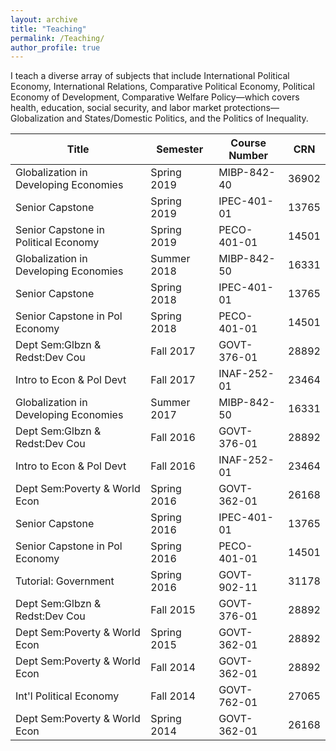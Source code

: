 ```yaml
---
layout: archive
title: "Teaching"
permalink: /Teaching/
author_profile: true
---
```


<!-- {% if site.author.googlescholar %}
  <div class="wordwrap">You can also find my articles on <a href="{{site.author.googlescholar}}">my Google Scholar profile</a>.</div>
{% endif %} -->

I teach a diverse array of subjects that include International Political Economy, International Relations, Comparative Political Economy, Political Economy of Development, Comparative Welfare Policy—which covers health, education, social security, and labor market protections—Globalization and States/Domestic Politics, and the Politics of Inequality.


| Title                                | Semester    | Course Number | CRN   |
|--------------------------------------|-------------|---------------|-------|
| Globalization in Developing Economies | Spring 2019 | MIBP-842-40   | 36902 |
| Senior Capstone                      | Spring 2019 | IPEC-401-01   | 13765 |
| Senior Capstone in Political Economy  | Spring 2019 | PECO-401-01   | 14501 |
| Globalization in Developing Economies | Summer 2018 | MIBP-842-50   | 16331 |
| Senior Capstone                      | Spring 2018 | IPEC-401-01   | 13765 |
| Senior Capstone in Pol Economy       | Spring 2018 | PECO-401-01   | 14501 |
| Dept Sem:Glbzn & Redst:Dev Cou       | Fall 2017   | GOVT-376-01   | 28892 |
| Intro to Econ & Pol Devt             | Fall 2017   | INAF-252-01   | 23464 |
| Globalization in Developing Economies | Summer 2017 | MIBP-842-50   | 16331 |
| Dept Sem:Glbzn & Redst:Dev Cou       | Fall 2016   | GOVT-376-01   | 28892 |
| Intro to Econ & Pol Devt             | Fall 2016   | INAF-252-01   | 23464 |
| Dept Sem:Poverty & World Econ        | Spring 2016 | GOVT-362-01   | 26168 |
| Senior Capstone                      | Spring 2016 | IPEC-401-01   | 13765 |
| Senior Capstone in Pol Economy       | Spring 2016 | PECO-401-01   | 14501 |
| Tutorial: Government                 | Spring 2016 | GOVT-902-11   | 31178 |
| Dept Sem:Glbzn & Redst:Dev Cou       | Fall 2015   | GOVT-376-01   | 28892 |
| Dept Sem:Poverty & World Econ        | Spring 2015 | GOVT-362-01   | 28892 |
| Dept Sem:Poverty & World Econ        | Fall 2014   | GOVT-362-01   | 28892 |
| Int'l Political Economy              | Fall 2014   | GOVT-762-01   | 27065 |
| Dept Sem:Poverty & World Econ        | Spring 2014 | GOVT-362-01   | 26168 |
